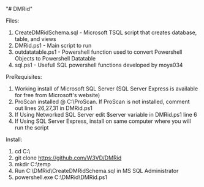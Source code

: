 "# DMRid"

Files:
1. CreateDMRidSchema.sql - Microsoft TSQL script that creates database, table, and views
2. DMRid.ps1 - Main script to run
3. outdatatable.ps1 - Powershell function used to convert Powershell Objects to Powershell Datatable
4. sql.ps1 - Usefull SQL powershell functions developed by moya034

PreRequisites:
1. Working install of Microsoft SQL Server (SQL Server Express is available for free from Microsoft's website)
2. ProScan installed @ C:\ProScan. If ProScan is not installed, comment out lines 26,27,31 in DMRid.ps1
3. If Using Networked SQL Server edit $server variable in DMRid.ps1 line 6
4. If Using SQL Server Express, install on same computer where you will run the script

Install:
1. cd C:\
2. git clone https://github.com/W3VD/DMRid
3. mkdir C:\temp
4. Run C:\DMRid\CreateDMRidSchema.sql in MS SQL Administrator
5. powershell.exe C:\DMRid\DMRid.ps1

